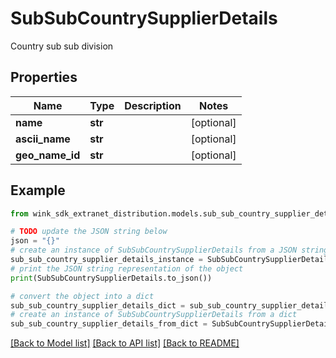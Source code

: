# SubSubCountrySupplierDetails

Country sub sub division

## Properties

Name | Type | Description | Notes
------------ | ------------- | ------------- | -------------
**name** | **str** |  | [optional] 
**ascii_name** | **str** |  | [optional] 
**geo_name_id** | **str** |  | [optional] 

## Example

```python
from wink_sdk_extranet_distribution.models.sub_sub_country_supplier_details import SubSubCountrySupplierDetails

# TODO update the JSON string below
json = "{}"
# create an instance of SubSubCountrySupplierDetails from a JSON string
sub_sub_country_supplier_details_instance = SubSubCountrySupplierDetails.from_json(json)
# print the JSON string representation of the object
print(SubSubCountrySupplierDetails.to_json())

# convert the object into a dict
sub_sub_country_supplier_details_dict = sub_sub_country_supplier_details_instance.to_dict()
# create an instance of SubSubCountrySupplierDetails from a dict
sub_sub_country_supplier_details_from_dict = SubSubCountrySupplierDetails.from_dict(sub_sub_country_supplier_details_dict)
```
[[Back to Model list]](../README.md#documentation-for-models) [[Back to API list]](../README.md#documentation-for-api-endpoints) [[Back to README]](../README.md)


